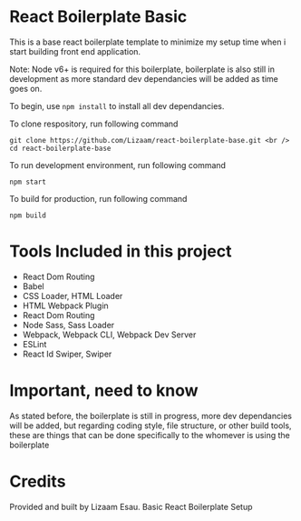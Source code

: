 # React Boilerplate Basic

This is a base react boilerplate template to minimize my setup time when i start building front end application.

Note: Node v6+ is required for this boilerplate, boilerplate is also still in development as more standard dev dependancies will be added as time goes on.

To begin, use `npm install` to install all dev dependancies.

To clone respository, run following command 

`git clone https://github.com/Lizaam/react-boilerplate-base.git <br /> cd react-boilerplate-base
`

To run development environment, run following command

`npm start`

To build for production, run following command

`npm build` 

# Tools Included in this project

<ul>
  <li>React Dom Routing</li>
  <li>Babel</li>
  <li>CSS Loader, HTML Loader</li>
  <li>HTML Webpack Plugin</li>
  <li>React Dom Routing</li>
  <li>Node Sass, Sass Loader</li>
  <li>Webpack, Webpack CLI, Webpack Dev Server</li>
  <li>ESLint</li>
  <li>React Id Swiper, Swiper</li>
</ul>

# Important, need to know

As stated before, the boilerplate is still in progress, more dev dependancies will be added, but regarding coding style, file structure, or other build tools, these are things that can be done specifically to the whomever is using the boilerplate

# Credits

Provided and built by Lizaam Esau. Basic React Boilerplate Setup
